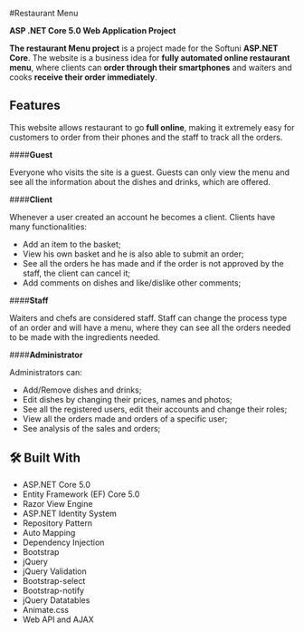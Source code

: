 #Restaurant Menu

**ASP .NET Core 5.0 Web Application Project**

**The restaurant Menu project** is a project made for the Softuni **ASP.NET Core**. The website is a business idea for **fully automated online restaurant menu**, where clients can **order through their smartphones** and waiters and cooks **receive their order immediately**.

## **Features**

This website allows restaurant to go **full online**, making it extremely easy for customers to order from their phones and the staff to track all the orders.

####**Guest**

Everyone who visits the site is a guest.
Guests can only view the menu and see all the information about the dishes and drinks, which are offered.

####**Client**

Whenever a user created an account he becomes a client.
Clients have many functionalities:
* Add an item to the basket;
* View his own basket and he is also able to submit an order;
* See all the orders he has made and if the order is not approved by the staff, the client can cancel it;
* Add comments on dishes and like/dislike other comments;

####**Staff**

Waiters and chefs are considered staff.
Staff can change the process type of an order and will have a menu, where they can see all the orders needed to be made with the ingredients needed.

####**Administrator**

Administrators can:

* Add/Remove dishes and drinks;
* Edit dishes by changing their prices, names and photos;
* See all the registered users, edit their accounts and change their roles;
* View all the orders made and orders of a specific user;
* See analysis of the sales and orders;


## :hammer_and_wrench: Built With
- ASP.NET Core 5.0
- Entity Framework (EF) Core 5.0
- Razor View Engine
- ASP.NET Identity System
- Repository Pattern
- Auto Mapping
- Dependency Injection
- Bootstrap
- jQuery
- jQuery Validation
- Bootstrap-select
- Bootstrap-notify
- jQuery Datatables
- Animate.css
- Web API and AJAX
